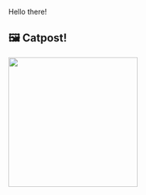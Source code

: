 Hello there!



## 🖼️ Catpost!

<sub>
    <img src="https://cdn2.thecatapi.com/images/cfq.jpg" height="256">
</sub>

